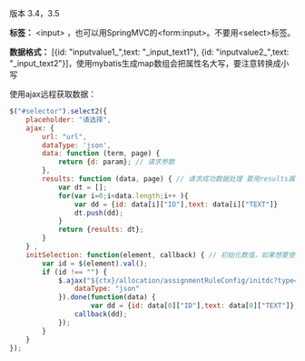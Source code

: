 版本 3.4，3.5

**标签：** &lt;input&gt; ，也可以用SpringMVC的&lt;form:input&gt;。不要用&lt;select&gt;标签。

**数据格式：** \[{id: "inputvalue1_",text: "\_input\_text1"}, {id: "inputvalue2_",text: "\_input\_text2"}\]，使用mybatis生成map数组会把属性名大写，要注意转换成小写

使用ajax远程获取数据：

```javascript
$("#selector").select2({
    placeholder: "请选择",
    ajax: { 
        url: "url", 
        dataType: 'json',
        data: function (term, page) {
            return {d: param}; // 请求参数
        },
        results: function (data, page) { // 请求成功数据处理 要用results属性
            var dt = [];
            for(var i=0;i<data.length;i++ ){
                var dd = {id: data[i]["ID"],text: data[i]["TEXT"]}
                dt.push(dd);
            }
            return {results: dt};
        }
    } ,
    initSelection: function(element, callback) { // 初始化数值，如果想要使用select2('val','')方法修改值。该方法必须实现。
        var id = $(element).val();
        if (id !== "") {
            $.ajax("${ctx}/allocation/assignmentRuleConfig/initdc?type=assignmentD&value=" + id, {
                dataType: "json"
            }).done(function(data) { 
                    var dd = {id: data[0]["ID"],text: data[0]["TEXT"]};// 单选
                callback(dd); 
            });
        }
    }
});
```




